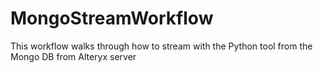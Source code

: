 # MongoStreamWorkflow
This workflow walks through how to stream with the Python tool from the Mongo DB from Alteryx server
